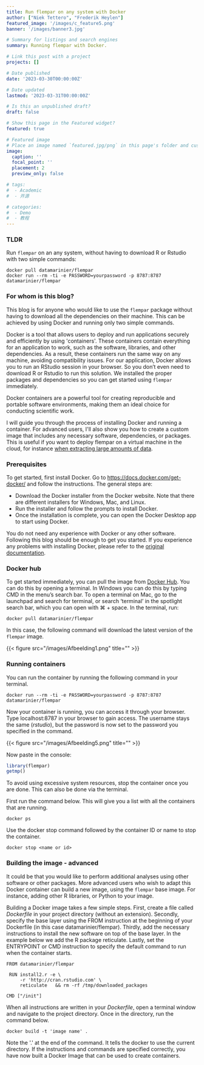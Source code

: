 ```yaml
---
title: Run flempar on any system with Docker
author: ["Niek Tettero", "Frederik Heylen"]
featured_image: '/images/c_feature5.png'
banner: '/images/banner3.jpg'

# Summary for listings and search engines
summary: Running flempar with Docker. 

# Link this post with a project
projects: []

# Date published
date: '2023-03-30T00:00:00Z'

# Date updated
lastmod: '2023-03-31T00:00:00Z'

# Is this an unpublished draft?
draft: false

# Show this page in the Featured widget?
featured: true

# Featured image
# Place an image named `featured.jpg/png` in this page's folder and customize its options here.
image: 
  caption: ''
  focal_point: ''
  placement: 2
  preview_only: false

# tags:
#  - Academic
#  - 开源

# categories:
#  - Demo
#  - 教程
---
```


### TLDR
Run `flempar` on an any system, without having to download R or Rstudio with two simple commands:

```
docker pull datamarinier/flempar
docker run --rm -ti -e PASSWORD=yourpassword -p 8787:8787 datamarinier/flempar
```
### For whom is this blog?

This blog is for anyone who would like to use the `flempar` package without having to download all the dependencies on their machine. This can be achieved by using Docker and running only two simple commands. 

Docker is a tool that allows users to deploy and run applications securely and efficiently by using 'containers'. These containers contain everything for an application to work, such as the software, libraries, and other dependencies. As a result, these containers run the same way on any machine, avoiding compatibility issues. For our application, Docker allows you to run an RStudio session in your browser. So you don’t even need to download R or Rstudio to run this solution. We installed the proper packages and dependencies so you can get started using `flempar` immediately.

Docker containers are a powerful tool for creating reproducible and portable software environments, making them an ideal choice for conducting scientific work.

I will guide you through the process of installing Docker and running a container. For advanced users, I'll also show you how to create a custom image that includes any necessary software, dependencies, or packages. This is useful if you want to deploy flempar on a virtual machine in the cloud, for instance [when extracting large amounts of data](https://www.flempar.be/post/longer-time-periods/).

### Prerequisites
To get started, first install Docker. Go to https://docs.docker.com/get-docker/ and follow the instructions. The general steps are:

- Download the Docker installer from the Docker website. Note that there are different installers for Windows, Mac, and Linux.
- Run the installer and follow the prompts to install Docker.
- Once the installation is complete, you can open the Docker Desktop app to start using Docker.

You do not need any experience with Docker or any other software. Following this blog should be enough to get you started. If you experience any problems with installing Docker, please refer to the [original documentation](https://docs.docker.com/).

### Docker hub
To get started immediately, you can pull the image from [Docker Hub](https://hub.docker.com/r/datamarinier/flempar). You can do this by opening a terminal. In Windows you can do this by typing CMD in the menu’s search bar. To open a terminal on Mac, go to the launchpad and search for terminal, or search ‘terminal’ in the spotlight search bar, which you can open with ⌘ + space. In the terminal, run: 

```
docker pull datamarinier/flempar
```

In this case, the following command will download the latest version of the `flempar` image. 

{{< figure src="/images/Afbeelding1.png" title="" >}}

### Running containers

You can run the container by running the following command in your terminal. 

```
docker run --rm -ti -e PASSWORD=yourpassword -p 8787:8787 datamarinier/flempar
```

Now your container is running, you can access it through your browser. Type localhost:8787 in your browser to gain access. The username stays the same (*rstudio*), but the password is now set to the password you specified in the command. 

{{< figure src="/images/Afbeelding5.png" title="" >}}

Now paste in the console:

```r
library(flempar)
getmp()
```

To avoid using excessive system resources, stop the container once you are done. This can also be done via the terminal.

First run the command below. This will give you a list with all the containers that are running.

```
docker ps
```

Use the docker stop command followed by the container ID or name to stop the container. 

```
docker stop <name or id>
```

### Building the image - advanced

It could be that you would like to perform additional analyses using other software or other packages. More advanced users who wish to adapt this Docker container can build a new image, using the `flempar` base image. For instance, adding other R libraries, or Python to your image.

Building a Docker image takes a few simple steps. First, create a file called *Dockerfile* in your project directory (without an extension). Secondly, specify the base layer using the FROM instruction at the beginning of your Dockerfile (in this case datamarinier/flempar). Thirdly, add the necessary instructions to install the new software on top of the base layer. In the example below we add the R package reticulate. Lastly, set the ENTRYPOINT or CMD instruction to specify the default command to run when the container starts.

```
FROM datamarinier/flempar

 RUN install2.r -e \
     -r 'http://cran.rstudio.com' \
     reticulate   && rm -rf /tmp/downloaded_packages

CMD ["/init"]
```

When all instructions are written in your *Dockerfile*, open a terminal window and navigate to the project directory. Once in the directory, run the command below.

```
docker build -t 'image name' .
```

Note the '.' at the end of the command. It tells the docker to use the current directory. If the instructions and commands are specified correctly, you have now built a Docker Image that can be used to create containers.
